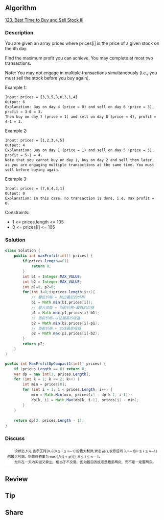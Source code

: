 ## Algorithm

[123. Best Time to Buy and Sell Stock III](https://leetcode.com/problems/best-time-to-buy-and-sell-stock-iii/)

### Description

You are given an array prices where prices[i] is the price of a given stock on the ith day.

Find the maximum profit you can achieve. You may complete at most two transactions.

Note: You may not engage in multiple transactions simultaneously (i.e., you must sell the stock before you buy again).


Example 1:

```
Input: prices = [3,3,5,0,0,3,1,4]
Output: 6
Explanation: Buy on day 4 (price = 0) and sell on day 6 (price = 3), profit = 3-0 = 3.
Then buy on day 7 (price = 1) and sell on day 8 (price = 4), profit = 4-1 = 3.
```

Example 2:

```
Input: prices = [1,2,3,4,5]
Output: 4
Explanation: Buy on day 1 (price = 1) and sell on day 5 (price = 5), profit = 5-1 = 4.
Note that you cannot buy on day 1, buy on day 2 and sell them later, as you are engaging multiple transactions at the same time. You must sell before buying again.
```

Example 3:

```
Input: prices = [7,6,4,3,1]
Output: 0
Explanation: In this case, no transaction is done, i.e. max profit = 0.
```

Constraints:

- 1 <= prices.length <= 105
- 0 <= prices[i] <= 105

### Solution

```java
class Solution {
    public int maxProfit(int[] prices) {
        if(prices.length==0){
            return 0;
        }
        int b1 = Integer.MAX_VALUE;
        int b2 = Integer.MAX_VALUE;
        int p1=0, p2=0;
        for(int i=0;i<prices.length;i++){
            // 最低价格 = 找出最低的价格
            b1 = Math.min(b1,prices[i]);
            // 最大收益 = 当前价格-最低的价格
            p1 = Math.max(p1,prices[i]-b1);
            // 当前价格-以往最高的收益
            b2 = Math.min(b2,prices[i]-p1);
            // 当前价格 + 以往最高收益
            p2 = Math.max(p2,prices[i]-b2);
        }
        return p2;
    }
}
```


```Java
public int MaxProfitDpCompact1(int[] prices) {
    if (prices.Length == 0) return 0;
    var dp = new int[3, prices.Length];
    for (int k = 1; k <= 2; k++) {
        int min = prices[0];
        for (int i = 1; i < prices.Length; i++) {
            min = Math.Min(min, prices[i] - dp[k-1, i-1]);
            dp[k, i] = Math.Max(dp[k, i-1], prices[i] - min);
        }
    }

    return dp[2, prices.Length - 1];
}
```

### Discuss

![](assets/20220306-5577e696.png)

## Review


## Tip


## Share
